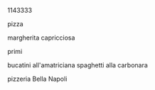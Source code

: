 1143333

pizza

margherita
capricciosa

primi

bucatini all'amatriciana
spaghetti alla carbonara

pizzeria Bella Napoli
